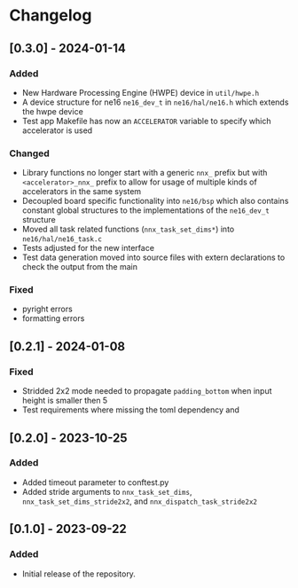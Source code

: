 # Changelog

## [0.3.0] - 2024-01-14

### Added

- New Hardware Processing Engine (HWPE) device in `util/hwpe.h`
- A device structure for ne16 `ne16_dev_t` in `ne16/hal/ne16.h` which extends the hwpe device
- Test app Makefile has now an `ACCELERATOR` variable to specify which accelerator is used

### Changed

- Library functions no longer start with a generic `nnx_` prefix but with `<accelerator>_nnx_` prefix
  to allow for usage of multiple kinds of accelerators in the same system
- Decoupled board specific functionality into `ne16/bsp` which also contains constant global structures
  to the implementations of the `ne16_dev_t` structure
- Moved all task related functions (`nnx_task_set_dims*`) into `ne16/hal/ne16_task.c`
- Tests adjusted for the new interface
- Test data generation moved into source files with extern declarations to check the output from the main

### Fixed

- pyright errors
- formatting errors

## [0.2.1] - 2024-01-08

### Fixed

- Stridded 2x2 mode needed to propagate `padding_bottom` when input height is smaller then 5
- Test requirements where missing the toml dependency and

## [0.2.0] - 2023-10-25

### Added

- Added timeout parameter to conftest.py
- Added stride arguments to `nnx_task_set_dims`, `nnx_task_set_dims_stride2x2`, and `nnx_dispatch_task_stride2x2`

## [0.1.0] - 2023-09-22

### Added

- Initial release of the repository.
